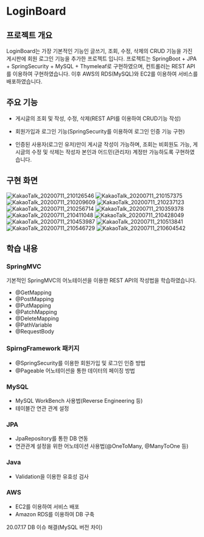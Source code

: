 # LoginBoard

## 프로젝트 개요
LoginBoard는 가장 기본적인 기능인 글쓰기, 조회, 수정, 삭제의 CRUD 기능을 가진 게시판에 회원 로그인 기능을 추가한 프로젝트 입니다.
프로젝트는 SpringBoot + JPA + SpringSecurity + MySQL + Thymeleaf로 구현하였으며, 컨트롤러는 REST API를 이용하여 구현하였습니다.
이후 AWS의 RDS(MySQL)와 EC2를 이용하여 서비스를 배포하였습니다.

## 주요 기능
- 게시글의 조회 및 작성, 수정, 삭제(REST API를 이용하여 CRUD기능 작성)

- 회원가입과 로그인 기능(SpringSecurity를 이용하여 로그인 인증 기능 구현)

- 인증된 사용자(로그인 유저)만이 게시글 작성이 가능하며, 조회는 비회원도 가능, 게시글의 수정 및 삭제는 작성자 본인과 어드민(관리자) 계정만 가능하도록 구현하였습니다.


## 구현 화면
![KakaoTalk_20200711_210126546](https://user-images.githubusercontent.com/51356655/87224340-8245be00-c3bf-11ea-8985-443ba8589c11.png)
![KakaoTalk_20200711_210157375](https://user-images.githubusercontent.com/51356655/87224343-82de5480-c3bf-11ea-922d-1b078f2f5d7d.png)
![KakaoTalk_20200711_210209609](https://user-images.githubusercontent.com/51356655/87224344-8376eb00-c3bf-11ea-856b-59db4cd2fd97.png)
![KakaoTalk_20200711_210237123](https://user-images.githubusercontent.com/51356655/87224346-840f8180-c3bf-11ea-9703-c40d6cd300a8.png)
![KakaoTalk_20200711_210256714](https://user-images.githubusercontent.com/51356655/87224348-840f8180-c3bf-11ea-9b23-cc0b61fbcb69.png)
![KakaoTalk_20200711_210359378](https://user-images.githubusercontent.com/51356655/87224349-84a81800-c3bf-11ea-94e8-51495b020f1f.png)
![KakaoTalk_20200711_210411048](https://user-images.githubusercontent.com/51356655/87224350-84a81800-c3bf-11ea-85e3-5d5d6f1da002.png)
![KakaoTalk_20200711_210428049](https://user-images.githubusercontent.com/51356655/87224352-8540ae80-c3bf-11ea-8325-1c49ef8d9c24.png)
![KakaoTalk_20200711_210453987](https://user-images.githubusercontent.com/51356655/87224353-8540ae80-c3bf-11ea-881d-2e56a9ea123d.png)
![KakaoTalk_20200711_210513841](https://user-images.githubusercontent.com/51356655/87224354-85d94500-c3bf-11ea-99eb-26afaeaf6d3a.png)
![KakaoTalk_20200711_210546729](https://user-images.githubusercontent.com/51356655/87224355-85d94500-c3bf-11ea-8e76-cd16e39d0128.png)
![KakaoTalk_20200711_210604542](https://user-images.githubusercontent.com/51356655/87224356-8671db80-c3bf-11ea-8f66-ef1f0af05865.png)

## 학습 내용
### SpringMVC
기본적인 SpringMVC의 어노테이션을 이용한 REST API의 작성법을 학습하였습니다.
- @GetMapping
- @PostMapping
- @PutMapping
- @PatchMapping
- @DeleteMapping
- @PathVariable
- @RequestBody 

### SpirngFramework 패키지
- @SpringSecurity를 이용한 회원가입 및 로그인 인증 방법
- @Pageable 어노테이션을 통한 데이터의 페이징 방법

### MySQL
- MySQL WorkBench 사용법(Reverse Engineering 등)
- 테이블간 연관 관계 설정

### JPA
- JpaRepository를 통한 DB 연동
- 연관관계 설정을 위한 어노테이션 사용법(@OneToMany, @ManyToOne 등)

### Java
- Validation을 이용한 유효성 검사

### AWS
- EC2를 이용하여 서비스 배포
- Amazon RDS를 이용하여 DB 구축


20.07.17 DB 이슈 해결(MySQL 버전 차이)
